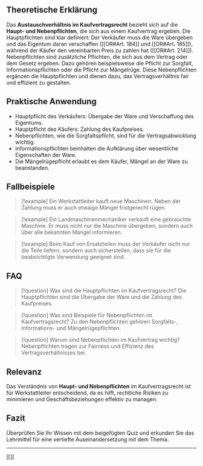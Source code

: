 ## Theoretische Erklärung

Das **Austauschverhältnis im Kaufvertragsrecht** bezieht sich auf die **Haupt- und Nebenpflichten**, die sich aus einem Kaufvertrag ergeben. Die Hauptpflichten sind klar definiert: Der Verkäufer muss die Ware übergeben und das Eigentum daran verschaffen ([[OR#Art. 184]] und [[OR#Art. 185]]), während der Käufer den vereinbarten Preis zu zahlen hat ([[OR#Art. 214]]). Nebenpflichten sind zusätzliche Pflichten, die sich aus dem Vertrag oder dem Gesetz ergeben. Dazu gehören beispielsweise die Pflicht zur Sorgfalt, Informationspflichten oder die Pflicht zur Mängelrüge. Diese Nebenpflichten ergänzen die Hauptpflichten und dienen dazu, das Vertragsverhältnis fair und effizient zu gestalten.

## Praktische Anwendung

- Hauptpflicht des Verkäufers: Übergabe der Ware und Verschaffung des Eigentums.
- Hauptpflicht des Käufers: Zahlung des Kaufpreises.
- Nebenpflichten, wie die Sorgfaltspflicht, sind für die Vertragsabwicklung wichtig.
- Informationspflichten beinhalten die Aufklärung über wesentliche Eigenschaften der Ware.
- Die Mängelrügepflicht erlaubt es dem Käufer, Mängel an der Ware zu beanstanden.

## Fallbeispiele

>[!example] Ein Werkstattleiter kauft neue Maschinen. Neben der Zahlung muss er auch etwaige Mängel fristgerecht rügen.

>[!example] Ein Landmaschinenmechaniker verkauft eine gebrauchte Maschine. Er muss nicht nur die Maschine übergeben, sondern auch über alle bekannten Mängel informieren.

>[!example] Beim Kauf von Ersatzteilen muss der Verkäufer nicht nur die Teile liefern, sondern auch sicherstellen, dass sie für die beabsichtigte Verwendung geeignet sind.

## FAQ

>[!question] Was sind die Hauptpflichten im Kaufvertragsrecht?
>Die Hauptpflichten sind die Übergabe der Ware und die Zahlung des Kaufpreises.

>[!question] Was sind Beispiele für Nebenpflichten im Kaufvertragsrecht?
>Zu den Nebenpflichten gehören Sorgfalts-, Informations- und Mängelrügepflichten.

>[!question] Warum sind Nebenpflichten im Kaufvertrag wichtig?
>Nebenpflichten tragen zur Fairness und Effizienz des Vertragsverhältnisses bei.

## Relevanz

Das Verständnis von **Haupt- und Nebenpflichten** im Kaufvertragsrecht ist für Werkstattleiter entscheidend, da es hilft, rechtliche Risiken zu minimieren und Geschäftsbeziehungen effektiv zu managen.

## Fazit

Überprüfen Sie Ihr Wissen mit dem beigefügten Quiz und erkunden Sie das Lehrmittel für eine vertiefte Auseinandersetzung mit dem Thema.

---
[[]]